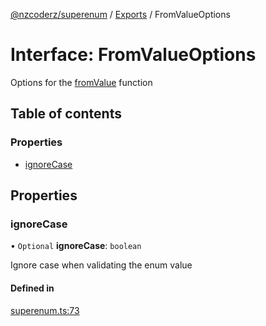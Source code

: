 [@nzcoderz/superenum](../API.md) / [Exports](../modules.md) / FromValueOptions

# Interface: FromValueOptions

Options for the [fromValue](EnumExtensions.md#fromValue) function

## Table of contents

### Properties

- [ignoreCase](FromValueOptions.md#ignoreCase)

## Properties

### ignoreCase

• `Optional` **ignoreCase**: `boolean`

Ignore case when validating the enum value

#### Defined in

[superenum.ts:73](https://github.com/zx-ncoderz/superenum/blob/99a0ef7/src/superenum.ts#L73)
